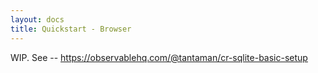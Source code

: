 ```yaml
---
layout: docs
title: Quickstart - Browser
---
```


WIP. See -- https://observablehq.com/@tantaman/cr-sqlite-basic-setup